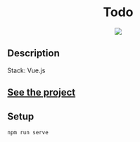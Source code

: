<h1 align="center">Todo</h1>
<p align="center">
  <img src="https://img.shields.io/badge/made%20by-opv1-blue.svg">
</p>

## Description

Stack: Vue.js

## [See the project](https://opv1.github.io/todo-vue/)

## Setup

```
npm run serve
```
